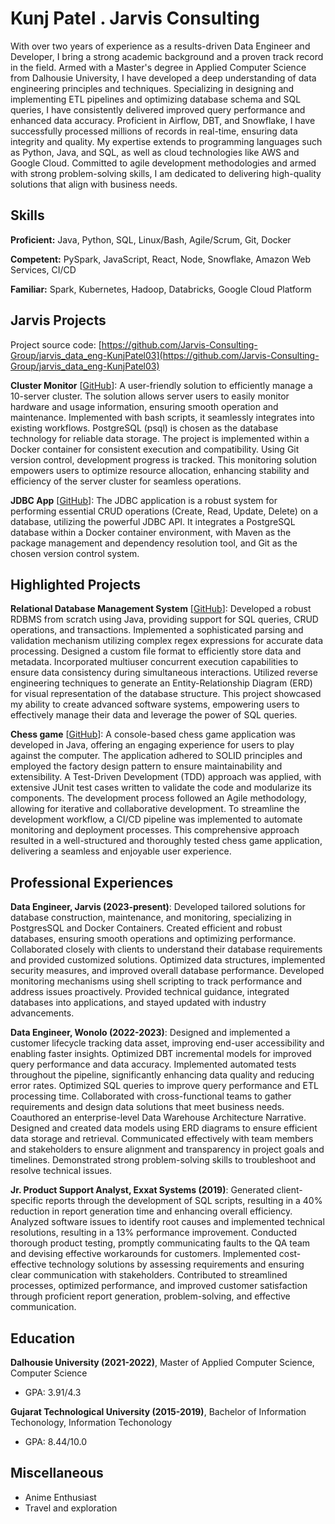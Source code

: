 # Kunj Patel . Jarvis Consulting

With over two years of experience as a results-driven Data Engineer and Developer, I bring a strong academic background and a proven track record in the field. Armed with a Master's degree in Applied Computer Science from Dalhousie University, I have developed a deep understanding of data engineering principles and techniques. Specializing in designing and implementing ETL pipelines and optimizing database schema and SQL queries, I have consistently delivered improved query performance and enhanced data accuracy. Proficient in Airflow, DBT, and Snowflake, I have successfully processed millions of records in real-time, ensuring data integrity and quality. My expertise extends to programming languages such as Python, Java, and SQL, as well as cloud technologies like AWS and Google Cloud. Committed to agile development methodologies and armed with strong problem-solving skills, I am dedicated to delivering high-quality solutions that align with business needs.

## Skills

**Proficient:** Java, Python, SQL, Linux/Bash, Agile/Scrum, Git, Docker

**Competent:** PySpark, JavaScript, React, Node, Snowflake, Amazon Web Services, CI/CD

**Familiar:** Spark, Kubernetes, Hadoop, Databricks, Google Cloud Platform

## Jarvis Projects

Project source code: [https://github.com/Jarvis-Consulting-Group/jarvis_data_eng-KunjPatel03](https://github.com/Jarvis-Consulting-Group/jarvis_data_eng-KunjPatel03)


**Cluster Monitor** [[GitHub](https://github.com/Jarvis-Consulting-Group/jarvis_data_eng-KunjPatel03/tree/master/linux_sql)]: A user-friendly solution to efficiently manage a 10-server cluster. The solution allows server users to easily monitor hardware and usage information, ensuring smooth operation and maintenance. Implemented with bash scripts, it seamlessly integrates into existing workflows. PostgreSQL (psql) is chosen as the database technology for reliable data storage. The project is implemented within a Docker container for consistent execution and compatibility. Using Git version control, development progress is tracked. This monitoring solution empowers users to optimize resource allocation, enhancing stability and efficiency of the server cluster for seamless operations.

**JDBC App** [[GitHub](https://github.com/Jarvis-Consulting-Group/jarvis_data_eng-KunjPatel03/tree/master/core_java/jdbc)]: The JDBC application is a robust system for performing essential CRUD operations (Create, Read, Update, Delete) on a database, utilizing the powerful JDBC API. It integrates a PostgreSQL database within a Docker container environment, with Maven as the package management and dependency resolution tool, and Git as the chosen version control system.


## Highlighted Projects
**Relational Database Management System** [[GitHub](https://github.com/KunjPatel03/RelationalDatabase)]: Developed a robust RDBMS from scratch using Java, providing support for SQL queries, CRUD operations, and transactions. Implemented a sophisticated parsing and validation mechanism utilizing complex regex expressions for accurate data processing. Designed a custom file format to efficiently store data and metadata. Incorporated multiuser concurrent execution capabilities to ensure data consistency during simultaneous interactions. Utilized reverse engineering techniques to generate an Entity-Relationship Diagram (ERD) for visual representation of the database structure. This project showcased my ability to create advanced software systems, empowering users to effectively manage their data and leverage the power of SQL queries.

**Chess game** [[GitHub](https://github.com/KunjPatel03/Chess)]: A console-based chess game application was developed in Java, offering an engaging experience for users to play against the computer. The application adhered to SOLID principles and employed the factory design pattern to ensure maintainability and extensibility. A Test-Driven Development (TDD) approach was applied, with extensive JUnit test cases written to validate the code and modularize its components. The development process followed an Agile methodology, allowing for iterative and collaborative development. To streamline the development workflow, a CI/CD pipeline was implemented to automate monitoring and deployment processes. This comprehensive approach resulted in a well-structured and thoroughly tested chess game application, delivering a seamless and enjoyable user experience.


## Professional Experiences

**Data Engineer, Jarvis (2023-present)**: Developed tailored solutions for database construction, maintenance, and monitoring, specializing in PostgresSQL and Docker Containers. Created efficient and robust databases, ensuring smooth operations and optimizing performance. Collaborated closely with clients to understand their database requirements and provided customized solutions. Optimized data structures, implemented security measures, and improved overall database performance. Developed monitoring mechanisms using shell scripting to track performance and address issues proactively. Provided technical guidance, integrated databases into applications, and stayed updated with industry advancements.

**Data Engineer, Wonolo (2022-2023)**: Designed and implemented a customer lifecycle tracking data asset, improving end-user accessibility and enabling faster insights. Optimized DBT incremental models for improved query performance and data accuracy. Implemented automated tests throughout the pipeline, significantly enhancing data quality and reducing error rates. Optimized SQL queries to improve query performance and ETL processing time. Collaborated with cross-functional teams to gather requirements and design data solutions that meet business needs. Coauthored an enterprise-level Data Warehouse Architecture Narrative. Designed and created data models using ERD diagrams to ensure efficient data storage and retrieval. Communicated effectively with team members and stakeholders to ensure alignment and transparency in project goals and timelines. Demonstrated strong problem-solving skills to troubleshoot and resolve technical issues.

**Jr. Product Support Analyst, Exxat Systems (2019)**: Generated client-specific reports through the development of SQL scripts, resulting in a 40% reduction in report generation time and enhancing overall efficiency. Analyzed software issues to identify root causes and implemented technical resolutions, resulting in a 13% performance improvement. Conducted thorough product testing, promptly communicating faults to the QA team and devising effective workarounds for customers. Implemented cost-effective technology solutions by assessing requirements and ensuring clear communication with stakeholders. Contributed to streamlined processes, optimized performance, and improved customer satisfaction through proficient report generation, problem-solving, and effective communication.


## Education
**Dalhousie University (2021-2022)**, Master of Applied Computer Science, Computer Science
- GPA: 3.91/4.3

**Gujarat Technological University (2015-2019)**, Bachelor of Information Techonology, Information Techonology
- GPA: 8.44/10.0


## Miscellaneous
- Anime Enthusiast
- Travel and exploration